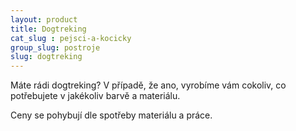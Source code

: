 ```yaml
---
layout: product
title: Dogtreking
cat_slug : pejsci-a-kocicky
group_slug: postroje
slug: dogtreking
---
```


Máte rádi dogtreking? V případě, že ano, vyrobíme vám cokoliv, co potřebujete v jakékoliv barvě a materiálu.

Ceny se pohybují dle spotřeby materiálu a práce.

